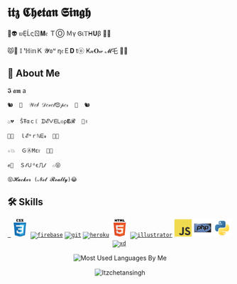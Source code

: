 
# 𝖎𝖙𝖟 𝕮𝖍𝖊𝖙𝖆𝖓 𝕾𝖎𝖓𝖌𝖍
💝👽  𝔴ẸĹςㄖ𝐌𝔢 ＴⓄ Ｍү Ꮆι𝕋ᕼ𝐔β  🐼👑

😾🐣  𝕀 ᵗℍ𝔦𝕟Ｋ  𝓨𝕠ᵘ  η𝔢Ｅ𝐃 tⓞ Ҝ𝓃𝐎𝓌 𝓜乇  🍔🐝
## 🚀 About Me
𝕴 𝖆𝖒 a

    🐿  🎀  𝒲𝑒𝒷 𝒟𝑒𝓋𝑒𝓁😍𝓅𝑒𝓇  🎀  🐿

    ♨💔  ŜŦαｃᛕ ᗪ𝓔ᐯᗴᒪ𝕠ρ𝐄𝓡  🐊✌
    
    🐺🎄  ｌ𝓔ᵃｒℕᗴ𝓻  💚🐸
    
    ☆💥  ＧⒶΜε𝔯  🐍🍫
    
    ✊👑  Ｓ𝓉Ｕᵈє几𝓉  ☆😝
    
    😝𝓗𝓪𝓬𝓴𝓮𝓻 (𝓝𝓸𝓽 𝓡𝓮𝓪𝓵𝓵𝔂)😂
## 🛠 Skills
<center><code><a href="https://www.w3schools.com/css/" target="_blank"> <img src="https://raw.githubusercontent.com/devicons/devicon/master/icons/css3/css3-original-wordmark.svg" alt="css3" width="40" height="40"/></a></code>&nbsp;<code><a href="https://firebase.google.com/" target="_blank"><img src="https://www.vectorlogo.zone/logos/firebase/firebase-icon.svg" alt="firebase" width="40" height="40"/></a></code>&nbsp;<code><a href="https://git-scm.com/" target="_blank"><img src="https://www.vectorlogo.zone/logos/git-scm/git-scm-icon.svg" alt="git" width="40" height="40"/></a></code>&nbsp;<code><a href="https://heroku.com" target="_blank"><img src="https://www.vectorlogo.zone/logos/heroku/heroku-icon.svg" alt="heroku" width="40" height="40"/></a></code>&nbsp;<code><a href="https://www.w3.org/html/" target="_blank"><img src="https://raw.githubusercontent.com/devicons/devicon/master/icons/html5/html5-original-wordmark.svg" alt="html5" width="40" height="40"/></a></code>&nbsp;<code><a href="https://www.adobe.com/in/products/illustrator.html" target="_blank"><img src="https://www.vectorlogo.zone/logos/adobe_illustrator/adobe_illustrator-icon.svg" alt="illustrator" width="40" height="40"/></a></code>&nbsp;<code><a href="https://developer.mozilla.org/en-US/docs/Web/JavaScript" target="_blank"><img src="https://raw.githubusercontent.com/devicons/devicon/master/icons/javascript/javascript-original.svg" alt="javascript" width="40" height="40"/></a></code>&nbsp;<code><a href="https://www.php.net" target="_blank"><img src="https://raw.githubusercontent.com/devicons/devicon/master/icons/php/php-original.svg" alt="php" width="40" height="40"/></a></code>&nbsp;<code><a href="https://www.python.org" target="_blank"><img src="https://raw.githubusercontent.com/devicons/devicon/master/icons/python/python-original.svg" alt="python" width="40" height="40"/></a></code>&nbsp;<code><a href="https://www.adobe.com/products/xd.html" target="_blank"><img src="https://cdn.worldvectorlogo.com/logos/adobe-xd.svg" alt="xd" width="40" height="40"/></a></code>&nbsp;</p></center>
<p align="center">&nbsp;<img align="center" src="https://github-readme-stats.vercel.app/api/top-langs/?username=itzchetansingh&theme=algolia&layout=compact&langs_count=10&hide_border=true&show_icons=true" alt="Most Used Languages By Me "/></p>
<p align="center">&nbsp;<img align="center" href="https://github.com/avipatilpro" src="https://github-readme-stats.vercel.app/api?username=itzchetansingh&theme=algolia&show_icons=true" alt="Itzchetansingh"/></p>

